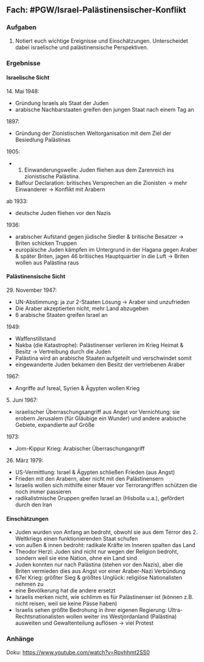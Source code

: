 ## Fach: #PGW/Israel-Palästinensischer-Konflikt

### Aufgaben

1. Notiert euch wichtige Ereignisse und Einschätzungen. Unterscheidet dabei israelische und palästinensische Perspektiven.

### Ergebnisse

#### Israelische Sicht

14\. Mai 1948:
- Gründung Israels als Staat der Juden
- arabische Nachbarstaaten greifen den jungen Staat nach einem Tag an

1897:
- Gründung der Zionistischen Weltorganisation mit dem Ziel der Besiedlung Palästinas

1905:
- 1. Einwanderungswelle: Juden fliehen aus dem Zarenreich ins zionistische Palästina.
- Balfour Declaration: britisches Versprechen an die Zionisten → mehr Einwanderer → Konflikt mit Arabern

ab 1933:
- deutsche Juden fliehen vor den Nazis

1936:
- arabischer Aufstand gegen jüdische Siedler & britische Besatzer → Briten schicken Truppen
- europäische Juden kämpfen im Untergrund in der Hagana gegen Araber & später Briten, jagen 46 britisches Hauptquartier in die Luft → Briten wollen aus Palästina raus

#### Palästinensische Sicht

29\. November 1947:
- UN-Abstimmung: ja zur 2-Staaten Lösung → Araber sind unzufrieden
- Die Araber akzeptierten nicht, mehr Land abzugeben
- 6 arabische Staaten greifen Israel an

1949:
- Waffenstillstand
- Nakba (die Katastrophe): Palästinenser verlieren im Krieg Heimat & Besitz → Vertreibung durch die Juden
- Palästina wird an arabische Staaten aufgeteilt und verschwindet somit
- eingewanderte Juden bekamen den Besitz der vertriebenen Araber

1967:
- Angriffe auf Isreal, Syrien & Ägypten wollen Krieg

5\. Juni 1967:
- israelischer Überraschungsangriff aus Angst vor Vernichtung: sie erobern Jerusalem (für Gläubige ein Wunder) und andere arabische Gebiete, expandierte auf Größe

1973:
- Jom-Kippur Krieg: Arabischer Überraschungangriff

26\. März 1979:
- US-Vermittlung: Israel & Ägypten schließen Frieden (aus Angst)
- Frieden mit den Arabern, aber nicht mit den Palästinensern
- Israelis wollen sich mithilfe einer Mauer vor Terrorangriffen schützen die noch immer passieren
- radikalistmische Gruppen greifen Israel an (Hisbolla u.a.), gefördert durch den Iran

#### Einschätzungen

- Juden wurden von Anfang an bedroht, obwohl sie aus dem Terror des 2. Weltkriegs einen funktionierenden Staat schufen
- von außen & innen bedroht: radikale Kräfte im Inneren spalten das Land
- Theodor Herzl: Juden sind nicht nur wegen der Religion bedroht, sondern weil sie eine Nation, ohne ein Land sind
- Juden konnten nur nach Palästina (stehen vor den Nazis), aber die Briten vermieden dies aus Angst vor einer Araber-Nazi Verbündung
- 67er Krieg: größter Sieg & größtes Unglück: religiöse Nationalisten nehmen zu
- eine Bevölkerung hat die andere ersetzt
- Israelis merken nicht, wie schlimm es für Palästinenser ist (können z.B. nicht reisen, weil sie keine Pässe haben)
- Israelis sehen größte Bedrohung in ihrer eigenen Regierung: Ultra-Rechtsnationalisten wollen weiter ins Westjordanland (Palästina) ausweiten und Gewaltenteilung auflösen → viel Protest

### Anhänge

Doku: https://www.youtube.com/watch?v=Rpvhhmt2SS0